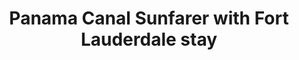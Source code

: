 ---
category: caribbean
title: Panama Canal Sunfarer with Fort Lauderdale stay
class: panama-canal-sunfarer-with-fort-lauderdale-stay
cruiseline: Holland America Line - ms Zuiderdam
special-info: 2- Nts Hotel stay in Fort Lauderdale & Everglades Tour
price: 2059
nights: 14
cruise-url: http://www.planetcruise.co.uk/holland-america-line-cruises/ms-zuiderdam/02-january-2017/117879?utm_medium=referral&utm_source=secret-escapes&utm_campaign=website
---